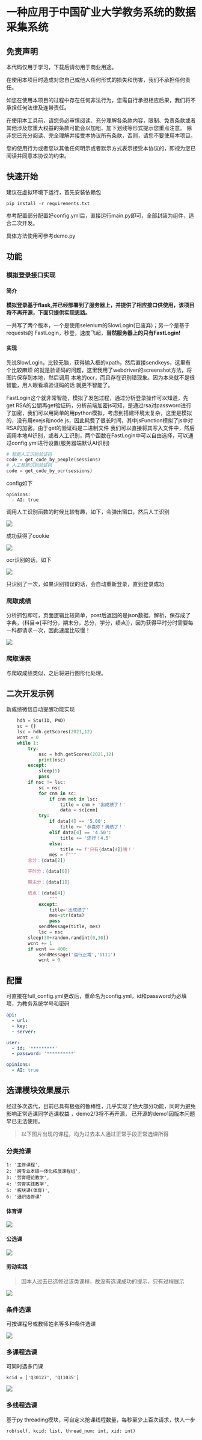 # 一种应用于中国矿业大学教务系统的数据采集系统

## 免责声明
本代码仅用于学习，下载后请勿用于商业用途。

在使用本项目时造成对您自己或他人任何形式的损失和伤害，我们不承担任何责任。

如您在使用本项目的过程中存在任何非法行为，您需自行承担相应后果，我们将不承担任何法律及连带责任。 

在使用本工具前，请您务必审慎阅读、充分理解各条款内容，限制、免责条款或者其他涉及您重大权益的条款可能会以加粗、加下划线等形式提示您重点注意。 除非您已充分阅读、完全理解并接受本协议所有条款，否则，请您不要使用本项目。

您的使用行为或者您以其他任何明示或者默示方式表示接受本协议的，即视为您已阅读并同意本协议的约束。 

## 快速开始

建议在虚拟环境下运行，首先安装依赖包

    pip install -r requirements.txt

参考配置部分配置好config.yml后，直接运行main.py即可，全部封装为组件，适合二次开发。

具体方法使用可参考demo.py

## 功能

### 模拟登录接口实现

#### 简介
**模拟登录基于flask,并已经部署到了服务器上，并提供了相应接口供使用，该项目将不再开源，下面只提供实现思路。**

一共写了两个版本，一个是使用selenium的SlowLogin(已废弃)；另一个是基于requests的
FastLogin，秒登，速度飞起，**当然服务器上的只有FastLogin!**

#### 实现
先说SlowLogin，比较无脑，获得输入框的xpath，然后直接sendkeys，这里有个比较麻烦
的就是验证码的问题，这里我用了webdriver的screenshot方法，将图片保存到本地，然后调用
本地的ocr，而且存在识别错现象。因为本来就不是很智能，用人眼看填验证码的话
就更不智能了。

FastLogin这个就非常智能，模拟了发包过程，通过分析登录操作可以知道，先get RSA的公钥再get验证码，分析前端加密js可知，是通过rsa对password进行了加密，我们可以用简单的用python模拟，考虑到搭建环境太复杂，这里是模拟的，没有用exejs和node.js，因此耗费了很长时间，其中jsFunction模拟了js中对RSA的加密。由于get的验证码是二进制文件
我们可以直接将其写入文件中，然后调用本地AI识别，或者人工识别，两个函数在FastLogin中可以自由选择，可以通过config.yml进行设置(服务器端默认AI识别)

```python
# 智能人工识别验证码
code = get_code_by_people(sessions)
# 人工智能识别验证码
code = get_code_by_ocr(sessions)
```
config如下
```
opinions:
  - AI: true
```
调用人工识别函数的时候比较有趣，如下，会弹出窗口，然后人工识别

![](https://my-photos-test.oss-cn-hangzhou.aliyuncs.com/2021/20210916224421.png)

成功获得了cookie

![](https://my-photos-test.oss-cn-hangzhou.aliyuncs.com/2021/20210916224809.png)

ocr识别的话，如下

![](https://my-photos-test.oss-cn-hangzhou.aliyuncs.com/2021/20210916225044.png)

只识别了一次，如果识别错误的话，会自动重新登录，直到登录成功

### 爬取成绩

分析抓包即可，页面逻辑比较简单，post后返回的是json数据，解析，保存成了字典，{科目=>[平时分，期末分，总分，学分，绩点]}，因为获得平时分时需要每一科都请求一次，因此速度比较慢！

![](https://my-photos-test.oss-cn-hangzhou.aliyuncs.com/2021/20210916230422.png)

### 爬取课表

与爬取成绩类似，之后将进行图形化处理。

## 二次开发示例

新成绩微信自动提醒功能实现

```py
    hdh = Stu(ID, PWD)
    sc = {}
    lsc = hdh.getScores(2021,12)
    wcnt = 0
    while 1:
        try:
            nsc = hdh.getScores(2021,12)
            print(nsc)
        except:
            sleep(5)
            pass
        if nsc != lsc:
            sc = nsc
            for cnm in sc:
                if cnm not in lsc:
                    title = cnm + '出成绩了！'
                    data = sc[cnm]
            try:
                if data[4] == '5.00':
                    title += '恭喜你！满绩了！'
                elif data[4] == '4.50':
                    title += '还行！4.5'
                else:
                    title += f'只有{data[4]}哦！'
                mes = f"""
        总分：{data[2]}

        平时分：{data[0]}

        期末分：{data[1]}

        绩点：{data[4]}
                """
            except:
                title='出成绩了'
                mes=str(data)
                pass
            sendMessage(title, mes)
            lsc = nsc
        sleep(30+random.randint(0,30))
        wcnt += 1
        if wcnt == 400:
            sendMessage('运行正常','1111')
            wcnt = 0
```

## 配置
可直接在full_config.yml更改后，重命名为config.yml，id和password为必填项，为教务系统学号和密码

```yaml
api:
  - url: 
  - key: 
  - server: 

user:
  - id: '*********'
  - password: '**********'

opinions:
  - AI: true
```

## 选课模块效果展示

经过多次迭代，目前已具有极强的鲁棒性，几乎实现了绝大部分功能，同时为避免影响正常选课同学选课权益
，demo2/3将不再开源， 已开源的demo1因版本问题早已无法使用。

> 以下图片出现的课程，均为过去本人通过正常手段正常选课所得

### 分类抢课

    1: '主修课程', 
    2: '跨专业本硕一体化拓展课程组', 
    3: '劳育理论教学', 
    4: '劳育实践教学', 
    5: '板块课(体育)', 
    6: '通识选修课'

#### 体育课
![](https://my-photos-test.oss-cn-hangzhou.aliyuncs.com/2021/202207040116392.png)

#### 公选课
![](https://my-photos-test.oss-cn-hangzhou.aliyuncs.com/2021/202207040126208.png)

#### 劳动实践
> 因本人过去已选修过该类课程，故没有选课成功的提示，只有过程展示

![](https://my-photos-test.oss-cn-hangzhou.aliyuncs.com/2021/202207040129091.png)

### 条件选课
可按课程号或教师姓名等多种条件选课

![](https://my-photos-test.oss-cn-hangzhou.aliyuncs.com/2021/202207040134988.png)

### 多课程选课
可同时选多门课

    kcid = ['Q30127', 'Q11035']

![](https://my-photos-test.oss-cn-hangzhou.aliyuncs.com/2021/202207040139473.png)

### 多线程选课
基于py threading模块，可自定义抢课线程数量，每秒至少上百次请求，快人一步

    rob(self, kcid: list, thread_num: int, xid: int)


